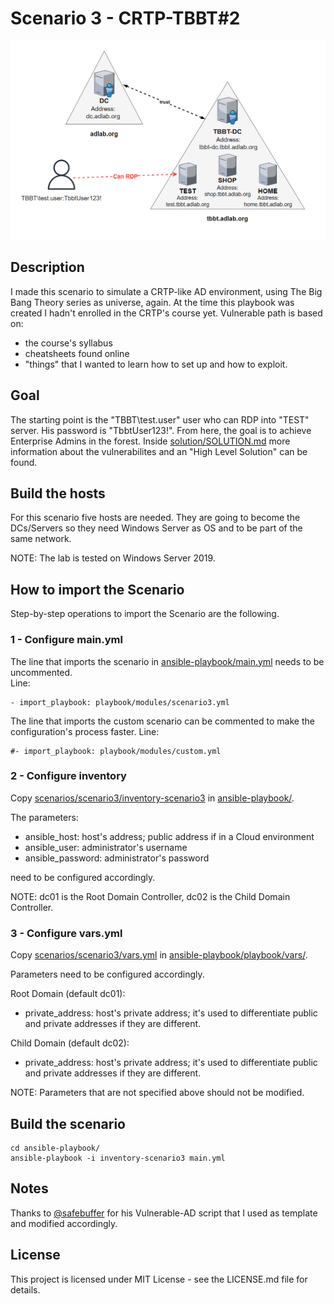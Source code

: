 # Scenario 3 - CRTP-TBBT#2

![Scenario's map.](images/Scenario3.png)

## Description
I made this scenario to simulate a CRTP-like AD environment, using The Big Bang Theory series as universe, again.
At the time this playbook was created I hadn't enrolled in the CRTP's course yet.
Vulnerable path is based on:
* the course's syllabus
* cheatsheets found online
* "things" that I wanted to learn how to set up and how to exploit.

## Goal
The starting point is the "TBBT\test.user" user who can RDP into "TEST" server. His password is "TbbtUser123!".
From here, the goal is to achieve Enterprise Admins in the forest.
Inside [solution/SOLUTION.md](solution/SOLUTION.md) more information about the vulnerabilites and an "High Level Solution" can be found.

## Build the hosts
For this scenario five hosts are needed.
They are going to become the DCs/Servers so they need Windows Server as OS and to be part of the same network.

NOTE: The lab is tested on Windows Server 2019.

## How to import the Scenario
Step-by-step operations to import the Scenario are the following.

### 1 - Configure main.yml
The line that imports the scenario in [ansible-playbook/main.yml](../../ansible-playbook/main.yml) needs to be uncommented.<br />
Line: 
```
- import_playbook: playbook/modules/scenario3.yml
```
The line that imports the custom scenario can be commented to make the configuration's process faster.
Line:
```
#- import_playbook: playbook/modules/custom.yml
```

### 2 - Configure inventory
Copy [scenarios/scenario3/inventory-scenario3](inventory-scenario2) in [ansible-playbook/](../../ansible-playbook/).

The parameters:
* ansible_host: host's address; public address if in a Cloud environment
* ansible_user: administrator's username
* ansible_password: administrator's password<br />

need to be configured accordingly.

NOTE: dc01 is the Root Domain Controller, dc02 is the Child Domain Controller.


### 3 - Configure vars.yml
Copy [scenarios/scenario3/vars.yml](vars.yml) in [ansible-playbook/playbook/vars/](../../ansible-playbook/playbook/vars/).

Parameters need to be configured accordingly.

Root Domain (default dc01):
* private_address: host's private address; it's used to differentiate public and private addresses if they are different.

Child Domain (default dc02):
* private_address: host's private address; it's used to differentiate public and private addresses if they are different.

NOTE: Parameters that are not specified above should not be modified.


## Build the scenario
```
cd ansible-playbook/
ansible-playbook -i inventory-scenario3 main.yml
```

## Notes
Thanks to [@safebuffer](https://github.com/safebuffer) for his Vulnerable-AD script that I used as template and modified accordingly.


## License
This project is licensed under MIT License - see the LICENSE.md file for details.

